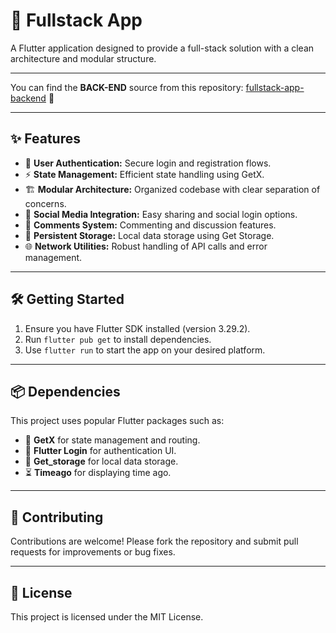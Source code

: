 # 🚀 Fullstack App

A Flutter application designed to provide a full-stack solution with a clean architecture and modular structure.

---

You can find the **BACK-END** source from this repository: [fullstack-app-backend](https://github.com/AbdullahAlFaruque/fullstack-app-backend) 🔗

---

## ✨ Features

- 🔐 **User Authentication:** Secure login and registration flows.
- ⚡ **State Management:** Efficient state handling using GetX.
- 🏗️ **Modular Architecture:** Organized codebase with clear separation of concerns.
- 🤝 **Social Media Integration:** Easy sharing and social login options.
- 💬 **Comments System:** Commenting and discussion features.
- 💾 **Persistent Storage:** Local data storage using Get Storage.
- 🌐 **Network Utilities:** Robust handling of API calls and error management.

---

## 🛠️ Getting Started

1. Ensure you have Flutter SDK installed (version 3.29.2).
2. Run `flutter pub get` to install dependencies.
3. Use `flutter run` to start the app on your desired platform.

---

## 📦 Dependencies

This project uses popular Flutter packages such as:

- 📌 **GetX** for state management and routing.
- 🔐 **Flutter Login** for authentication UI.
- 💾 **Get_storage** for local data storage.
- ⏳ **Timeago** for displaying time ago.

---

## 🤝 Contributing

Contributions are welcome! Please fork the repository and submit pull requests for improvements or bug fixes.

---

## 📄 License

This project is licensed under the MIT License.
